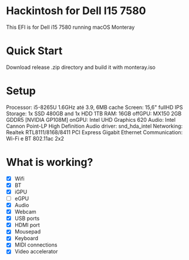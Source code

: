 # Hackintosh for Dell I15 7580
This EFI is for Dell i15 7580 running macOS Monteray

# Quick Start
Download release .zip directory and build it with monteray.iso

# Setup
Processor: i5-8265U 1.6GHz até 3.9, 6MB cache
Screen: 15,6" fullHD IPS
Storage: 1x SSD 480GB and 1x HDD 1TB
RAM: 16GB
offGPU: MX150 2GB GDDR5 [NVIDIA GP108M]
onGPU: Intel UHD Graphics 620
Audio: Intel Cannon Point-LP High Definition Audio driver: snd_hda_intel
Networking: Realtek RTL8111/8168/8411 PCI Express Gigabit Ethernet
Communication: Wi-Fi e BT 802.11ac 2x2

# What is working?

- [x] Wifi
- [x] BT
- [x] iGPU
- [ ] eGPU
- [x] Audio
- [x] Webcam
- [x] USB ports
- [x] HDMI port
- [x] Mousepad
- [x] Keyboard
- [x] MIDI connections
- [x] Video accelerator
